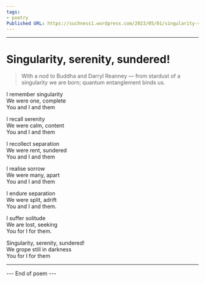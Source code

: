 ```yaml
---
tags: 
- poetry
Published URL: https://suchness1.wordpress.com/2023/05/01/singularity-serenity-sundered/
---
```

---  
  
# Singularity, serenity, sundered!  
> With a nod to Buddha and Darryl Reanney — from stardust of a singularity we are born; quantum entanglement binds us.  


I remember singularity  
We were one, complete  
You and I and them  
  
I recall serenity  
We were calm, content  
You and I and them  
  
I recollect separation  
We were rent, sundered  
You and I and them  
  
I realise sorrow  
We were many, apart  
You and I and them  
  
I endure separation  
We were split, adrift  
You and I and them.  
  
I suffer solitude  
We are lost, seeking  
You for I for them.  
  
Singularity, serenity, sundered!  
We grope still in darkness  
You for I for them  
  
  
---  
 --- End of poem ---